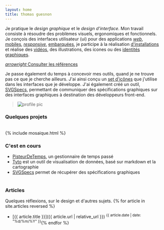 ```yaml
---
layout: home
title: thomas guesnon
---
```


Je pratique le *design graphique* et le *design d'interface*. Mon travail consiste à résoudre des problèmes visuels, ergonomiques et fonctionnels. Je conçois des interfaces utilisateur (ui) pour des applications [*web*]({{site.url}}/projects/suez-design-system "Suez Aquadvanced"), [mobiles]({{site.url}}/projects/efb "Electronic Flight bag"), [*responsive*]({{site.url}}/projects/hug "Hug"), [embarquées]({{site.url}}/projects/avionics-2020 "Avionics 2020"), je participe à la réalisation [d'installations]({{sites.url}}/projects/ez-go "Ez Go pour Renault") et réalise des [vidéos]({{sites.url}}/projects/motion "Motion 2018"), des illustrations, des icones ou des [identités graphiques]({{site.url}}/projects/restlet-identity "Restlet identity").

[<i class="ico ico-medium">arrowright</i>&nbsp;Consulter les références](/references)

Je passe également du temps à concevoir mes outils, quand je ne trouve pas ce que je cherche ailleurs. J'ai ainsi conçu un [set d'icônes](http://platform.thomasguesnon.net/pajeweic/) que j'utilise dans les interfaces que je développe. J'ai également créé un outil, [SVGSpecs](https://framagit.org/patjennings/svg-specifications "SVG Speccs"), permettant de communiquer des spécifications graphiques sur des interfaces graphiques à destination des développeurs front-end.

> ![profile pic](/assets/images/profile-picture.jpg)


### Quelques projets ###
<br/>
{% include mosaique.html %}

### C'est en cours ###

- [PisteurDeTemps]({{site.url}}/pisteur-temps "Pisteur de temps"), un gestionnaire de temps passé
- [Tyto](http://tyto.thomasguesnon.net "Tyto") est un outil de visualisation de données, basé sur markdown et la cartographie
- [SVGSpecs]({{site.url}}/articles/2019/03/06/2019-03-07-inkscape.html#spécification-dinterface "SVG Specs") permet de récupérer des spécifications graphiques
<br/><br/>

### Articles ###
Quelques réflexions, sur le design et d'autres sujets.
{% for article in site.articles reversed %}
- [{{ article.title }}]({{ article.url | relative_url }}) <sup>{{ article.date | date: "%d/%m/%Y" }}</sup>{% endfor %}




